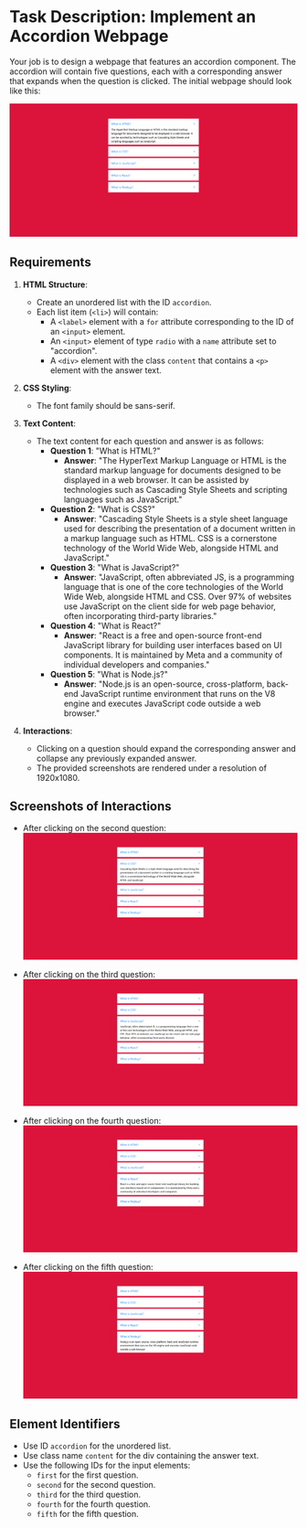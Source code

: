 
# Task Description: Implement an Accordion Webpage

Your job is to design a webpage that features an accordion component. The accordion will contain five questions, each with a corresponding answer that expands when the question is clicked. The initial webpage should look like this:

![initial webpage](./_images/origin.png)

## Requirements

1. **HTML Structure**:
    - Create an unordered list with the ID `accordion`.
    - Each list item (`<li>`) will contain:
        - A `<label>` element with a `for` attribute corresponding to the ID of an `<input>` element.
        - An `<input>` element of type `radio` with a `name` attribute set to "accordion".
        - A `<div>` element with the class `content` that contains a `<p>` element with the answer text.

2. **CSS Styling**:
    - The font family should be sans-serif.

3. **Text Content**:
    - The text content for each question and answer is as follows:
        - **Question 1**: "What is HTML?"
            - **Answer**: "The HyperText Markup Language or HTML is the standard markup language for documents designed to be displayed in a web browser. It can be assisted by technologies such as Cascading Style Sheets and scripting languages such as JavaScript."
        - **Question 2**: "What is CSS?"
            - **Answer**: "Cascading Style Sheets is a style sheet language used for describing the presentation of a document written in a markup language such as HTML. CSS is a cornerstone technology of the World Wide Web, alongside HTML and JavaScript."
        - **Question 3**: "What is JavaScript?"
            - **Answer**: "JavaScript, often abbreviated JS, is a programming language that is one of the core technologies of the World Wide Web, alongside HTML and CSS. Over 97% of websites use JavaScript on the client side for web page behavior, often incorporating third-party libraries."
        - **Question 4**: "What is React?"
            - **Answer**: "React is a free and open-source front-end JavaScript library for building user interfaces based on UI components. It is maintained by Meta and a community of individual developers and companies."
        - **Question 5**: "What is Node.js?"
            - **Answer**: "Node.js is an open-source, cross-platform, back-end JavaScript runtime environment that runs on the V8 engine and executes JavaScript code outside a web browser."

4. **Interactions**:
    - Clicking on a question should expand the corresponding answer and collapse any previously expanded answer.
    - The provided screenshots are rendered under a resolution of 1920x1080.

## Screenshots of Interactions

- After clicking on the second question:
  ![after second click](./_images/after_second_click.png)

- After clicking on the third question:
  ![after third click](./_images/after_third_click.png)

- After clicking on the fourth question:
  ![after fourth click](./_images/after_fourth_click.png)

- After clicking on the fifth question:
  ![after fifth click](./_images/after_fifth_click.png)

## Element Identifiers

- Use ID `accordion` for the unordered list.
- Use class name `content` for the div containing the answer text.
- Use the following IDs for the input elements:
  - `first` for the first question.
  - `second` for the second question.
  - `third` for the third question.
  - `fourth` for the fourth question.
  - `fifth` for the fifth question.
